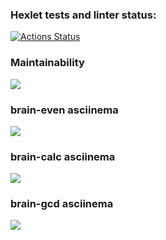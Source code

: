 ### Hexlet tests and linter status:
[![Actions Status](https://github.com/yukhldkv/python-project-49/actions/workflows/hexlet-check.yml/badge.svg)](https://github.com/yukhldkv/python-project-49/actions)

### Maintainability
<a href="https://codeclimate.com/github/yukhldkv/python-project-49/maintainability"><img src="https://api.codeclimate.com/v1/badges/097495fa1a9d181538f8/maintainability" /></a>

### brain-even asciinema
<a href="https://asciinema.org/a/ubPby3lxdjHOsNOBtWt71qIm5" target="_blank"><img src="https://asciinema.org/a/ubPby3lxdjHOsNOBtWt71qIm5.svg" /></a>

### brain-calc asciinema
<a href="https://asciinema.org/a/HaXl1NhKIC2Xkp1xfqr1xbqW3" target="_blank"><img src="https://asciinema.org/a/HaXl1NhKIC2Xkp1xfqr1xbqW3.svg" /></a>

### brain-gcd asciinema
<a href="https://asciinema.org/a/BuBwMDbcwrTmurSZLJdMZxDal" target="_blank"><img src="https://asciinema.org/a/BuBwMDbcwrTmurSZLJdMZxDal.svg" /></a>